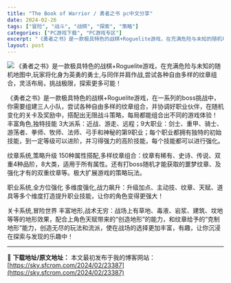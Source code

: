 ```yaml
---
title: "The Book of Warrior / 勇者之书 pc中文分享"
date: 2024-02-26
tags: ["冒险", "战斗", "战棋", "探索", "策略"]
categories: ["PC游戏下载", "PC游戏专区"]
excerpt: "《勇者之书》是一款极具特色的战棋+Roguelite游戏，在充满危险与未知的随机地图中,玩家将化身为英勇的勇士,与同伴并肩作战,尝试各种自由多样的纹章组合，灵活布局，挑战极限，探索更多可能！ 《勇者之书》是一款极具特色的战棋+Roguelite游戏，在一系列的boss挑战中，你需要组建三人小队，尝试&hellip;"
layout: post
---
```


<img class="game_header_image_full aligncenter" src="https://cdn.akamai.steamstatic.com/steam/apps/2111860/header_schinese.jpg?t=1702889013" />
《勇者之书》是一款极具特色的战棋+Roguelite游戏，在充满危险与未知的随机地图中,玩家将化身为英勇的勇士,与同伴并肩作战,尝试各种自由多样的纹章组合，灵活布局，挑战极限，探索更多可能！

《勇者之书》是一款极具特色的战棋+Roguelite游戏，在一系列的boss挑战中，你需要组建三人小队，尝试各种自由多样的纹章组合，并协调好职业伙伴，在随机变化的关卡及奖励中，搭配出无限战斗策略，每局都能组合出不同的游戏体验！
丰富角色,独特技能
3大派系：近战、游走、远程；9大职业：剑士、重甲、骑士、游荡者、拳师、牧师、法师、弓手和神秘的第9职业；每个职业都拥有独特的初始技能，到一定等级可以进阶，并习得强力的高阶技能，每个技能都可以进行强化。

纹章系统,策略升级
150种属性搭配,多样纹章组合：纹章有稀有、史诗、传说、双重4种品阶，8大类，适用于所有属性。还有打boss随机才能获取的噩梦纹章、及强化才有的双重纹章等。极大扩展游戏的策略玩法。

职业系统,全方位强化
多维度强化,战力飙升：升级加点、主动技、纹章、天赋、道具等多个维度打造提升职业技能，让你的角色变得更强大！

关卡系统,冒险世界
丰富地形,战术无穷：战场上有草地、毒液、岩浆、建筑、坟地等等的地形效果，配合上角色天赋带来的“创造地形”的能力，和纹章给予的“克制地形”能力，创造无尽的玩法和流派，使在战场的选择更加丰富，有趣，让你沉浸在探索与发现的乐趣中！

---
📖 **下载地址/原文地址：** 本文最初发布于我的博客网站：[https://sky.sfcrom.com/2024/02/23387](https://sky.sfcrom.com/2024/02/23387)
